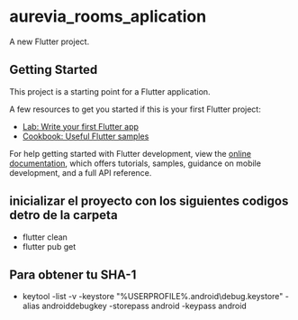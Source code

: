 # aurevia_rooms_aplication

A new Flutter project.

## Getting Started

This project is a starting point for a Flutter application.

A few resources to get you started if this is your first Flutter project:

- [Lab: Write your first Flutter app](https://docs.flutter.dev/get-started/codelab)
- [Cookbook: Useful Flutter samples](https://docs.flutter.dev/cookbook)

For help getting started with Flutter development, view the
[online documentation](https://docs.flutter.dev/), which offers tutorials,
samples, guidance on mobile development, and a full API reference.

## inicializar el proyecto con los siguientes codigos detro de la carpeta
- flutter clean
- flutter pub get
## Para obtener tu SHA-1
- keytool -list -v -keystore "%USERPROFILE%\.android\debug.keystore" -alias androiddebugkey -storepass android -keypass android
